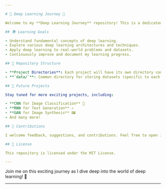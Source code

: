 ```yaml
---

# 🌟 Deep Learning Journey 🚀

Welcome to my **Deep Learning Journey** repository! This is a dedicated space where I am exploring the vast field of deep learning, working on various projects, and sharing my progress. As I learn and grow, I will be continuously uploading different projects related to deep learning here.

## 📚 Learning Goals

- Understand fundamental concepts of deep learning.
- Explore various deep learning architectures and techniques.
- Apply deep learning to real-world problems and datasets.
- Continuously improve and document my learning progress.

## 📂 Repository Structure

- **Project Directories**: Each project will have its own directory containing the code, datasets, and necessary files.
- **`data/`**: Common directory for storing datasets (specific to each project).

## 🔄 Future Projects

Stay tuned for more exciting projects, including:

- **CNN for Image Classification** 📸
- **RNN for Text Generation** ✍️
- **GAN for Image Synthesis** 🖼️
- And many more!

## 🤝 Contributions

I welcome feedback, suggestions, and contributions. Feel free to open issues or submit pull requests.

## 📄 License

This repository is licensed under the MIT License.

---
```


Join me on this exciting journey as I dive deep into the world of deep learning! 🌟

---
